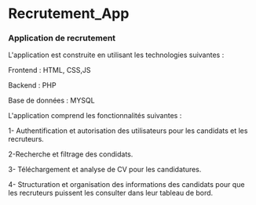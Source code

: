 # Recrutement_App
 ### Application de recrutement


L'application est construite en utilisant les technologies suivantes :

Frontend : HTML, CSS,JS

Backend : PHP 

Base de données : MYSQL

L'application comprend les fonctionnalités suivantes :

1- Authentification et autorisation des utilisateurs pour les candidats et les recruteurs.

2-Recherche et filtrage des condidats.

3- Téléchargement et analyse de CV pour les candidatures.

4- Structuration et organisation des informations des candidats pour que les recruteurs puissent les consulter dans leur tableau de bord.

